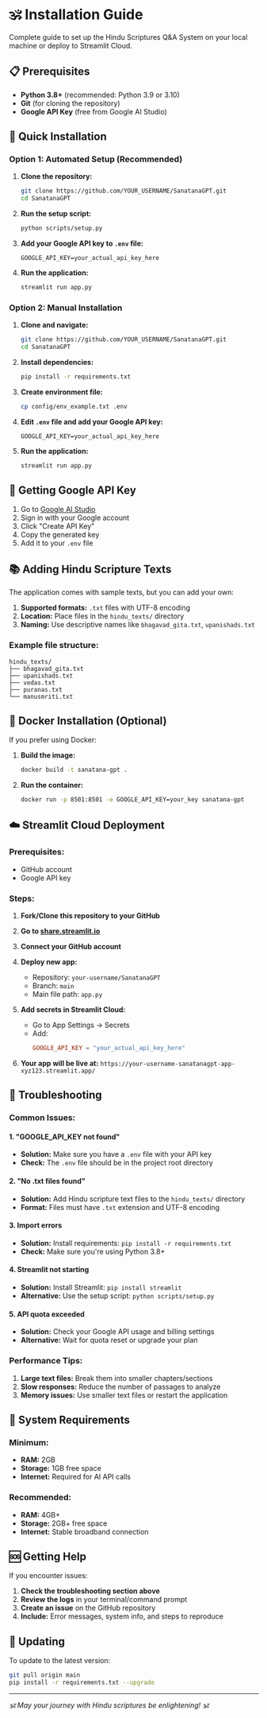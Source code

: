 # 🕉️ Installation Guide

Complete guide to set up the Hindu Scriptures Q&A System on your local machine or deploy to Streamlit Cloud.

## 📋 Prerequisites

- **Python 3.8+** (recommended: Python 3.9 or 3.10)
- **Git** (for cloning the repository)
- **Google API Key** (free from Google AI Studio)

## 🚀 Quick Installation

### Option 1: Automated Setup (Recommended)

1. **Clone the repository:**
   ```bash
   git clone https://github.com/YOUR_USERNAME/SanatanaGPT.git
   cd SanatanaGPT
   ```

2. **Run the setup script:**
   ```bash
   python scripts/setup.py
   ```

3. **Add your Google API key to `.env` file:**
   ```
   GOOGLE_API_KEY=your_actual_api_key_here
   ```

4. **Run the application:**
   ```bash
   streamlit run app.py
   ```

### Option 2: Manual Installation

1. **Clone and navigate:**
   ```bash
   git clone https://github.com/YOUR_USERNAME/SanatanaGPT.git
   cd SanatanaGPT
   ```

2. **Install dependencies:**
   ```bash
   pip install -r requirements.txt
   ```

3. **Create environment file:**
   ```bash
   cp config/env_example.txt .env
   ```

4. **Edit `.env` file and add your Google API key:**
   ```
   GOOGLE_API_KEY=your_actual_api_key_here
   ```

5. **Run the application:**
   ```bash
   streamlit run app.py
   ```

## 🔑 Getting Google API Key

1. Go to [Google AI Studio](https://makersuite.google.com/app/apikey)
2. Sign in with your Google account
3. Click "Create API Key"
4. Copy the generated key
5. Add it to your `.env` file

## 📚 Adding Hindu Scripture Texts

The application comes with sample texts, but you can add your own:

1. **Supported formats:** `.txt` files with UTF-8 encoding
2. **Location:** Place files in the `hindu_texts/` directory
3. **Naming:** Use descriptive names like `bhagavad_gita.txt`, `upanishads.txt`

### Example file structure:
```
hindu_texts/
├── bhagavad_gita.txt
├── upanishads.txt
├── vedas.txt
├── puranas.txt
└── manusmriti.txt
```

## 🐳 Docker Installation (Optional)

If you prefer using Docker:

1. **Build the image:**
   ```bash
   docker build -t sanatana-gpt .
   ```

2. **Run the container:**
   ```bash
   docker run -p 8501:8501 -e GOOGLE_API_KEY=your_key sanatana-gpt
   ```

## ☁️ Streamlit Cloud Deployment

### Prerequisites:
- GitHub account
- Google API key

### Steps:

1. **Fork/Clone this repository to your GitHub**

2. **Go to [share.streamlit.io](https://share.streamlit.io)**

3. **Connect your GitHub account**

4. **Deploy new app:**
   - Repository: `your-username/SanatanaGPT`
   - Branch: `main`
   - Main file path: `app.py`

5. **Add secrets in Streamlit Cloud:**
   - Go to App Settings → Secrets
   - Add:
     ```toml
     GOOGLE_API_KEY = "your_actual_api_key_here"
     ```

6. **Your app will be live at:**
   `https://your-username-sanatanagpt-app-xyz123.streamlit.app/`

## 🔧 Troubleshooting

### Common Issues:

#### 1. "GOOGLE_API_KEY not found"
- **Solution:** Make sure you have a `.env` file with your API key
- **Check:** The `.env` file should be in the project root directory

#### 2. "No .txt files found"
- **Solution:** Add Hindu scripture text files to the `hindu_texts/` directory
- **Format:** Files must have `.txt` extension and UTF-8 encoding

#### 3. Import errors
- **Solution:** Install requirements: `pip install -r requirements.txt`
- **Check:** Make sure you're using Python 3.8+

#### 4. Streamlit not starting
- **Solution:** Install Streamlit: `pip install streamlit`
- **Alternative:** Use the setup script: `python scripts/setup.py`

#### 5. API quota exceeded
- **Solution:** Check your Google API usage and billing settings
- **Alternative:** Wait for quota reset or upgrade your plan

### Performance Tips:

1. **Large text files:** Break them into smaller chapters/sections
2. **Slow responses:** Reduce the number of passages to analyze
3. **Memory issues:** Use smaller text files or restart the application

## 📱 System Requirements

### Minimum:
- **RAM:** 2GB
- **Storage:** 1GB free space
- **Internet:** Required for AI API calls

### Recommended:
- **RAM:** 4GB+
- **Storage:** 2GB+ free space
- **Internet:** Stable broadband connection

## 🆘 Getting Help

If you encounter issues:

1. **Check the troubleshooting section above**
2. **Review the logs** in your terminal/command prompt
3. **Create an issue** on the GitHub repository
4. **Include:** Error messages, system info, and steps to reproduce

## 🔄 Updating

To update to the latest version:

```bash
git pull origin main
pip install -r requirements.txt --upgrade
```

---

*🕉️ May your journey with Hindu scriptures be enlightening! 🕉️* 